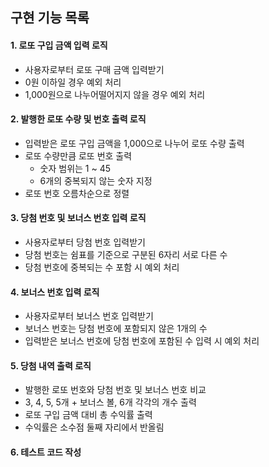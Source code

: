 ## 구현 기능 목록

#### 1. 로또 구입 금액 입력 로직

- 사용자로부터 로또 구매 금액 입력받기
- 0원 이하일 경우 예외 처리
- 1,000원으로 나누어떨어지지 않을 경우 예외 처리

#### 2. 발행한 로또 수량 및 번호 출력 로직

- 입력받은 로또 구입 금액을 1,000으로 나누어 로또 수량 출력
- 로또 수량만큼 로또 번호 출력
  - 숫자 범위는 1 ~ 45
  - 6개의 중복되지 않는 숫자 지정
- 로또 번호 오름차순으로 정렬

#### 3. 당첨 번호 및 보너스 번호 입력 로직

- 사용자로부터 당첨 번호 입력받기
- 당첨 번호는 쉼표를 기준으로 구분된 6자리 서로 다른 수
- 당첨 번호에 중복되는 수 포함 시 예외 처리

#### 4. 보너스 번호 입력 로직

- 사용자로부터 보너스 번호 입력받기
- 보너스 번호는 당첨 번호에 포함되지 않은 1개의 수
- 입력받은 보너스 번호에 당첨 번호에 포함된 수 입력 시 예외 처리

#### 5. 당첨 내역 출력 로직

- 발행한 로또 번호와 당첨 번호 및 보너스 번호 비교
- 3, 4, 5, 5개 + 보너스 볼, 6개 각각의 개수 출력
- 로또 구입 금액 대비 총 수익률 출력
- 수익률은 소수점 둘째 자리에서 반올림

#### 6. 테스트 코드 작성
